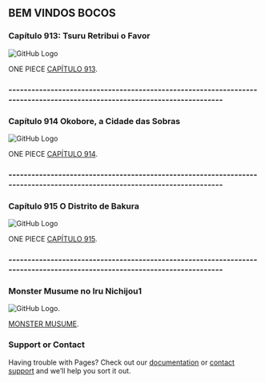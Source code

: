 ## BEM VINDOS BOCOS

### Capítulo 913: Tsuru Retribui o Favor

![GitHub Logo](/Rock_Animes/01_x.jpg)


ONE PIECE [CAPÍTULO 913](/Rock_Animes/onePiece/Capitulo913.html).

### -------------------------------------------------------------------------------------------------------------------------

### Capítulo 914 Okobore, a Cidade das Sobras


![GitHub Logo](/Rock_Animes/onePiece/Capitulo914/01_x.jpg)


ONE PIECE [CAPÍTULO 914](/Rock_Animes/onePiece/Capitulo914.html).



### -------------------------------------------------------------------------------------------------------------------------

### Capítulo 915 O Distrito de Bakura


![GitHub Logo](/Rock_Animes/onePiece/Capitulo915/01_x.jpg)


ONE PIECE [CAPÍTULO 915](/Rock_Animes/onePiece/Capitulo915.html).



### -------------------------------------------------------------------------------------------------------------------------



### Monster Musume no Iru Nichijou1

![GitHub Logo](/Rock_Animes/Monster-Musume-no-Iru-Nichijou.jpg).

[MONSTER MUSUME](/Rock_Animes/video.html).


### Support or Contact

Having trouble with Pages? Check out our [documentation](https://help.github.com/categories/github-pages-basics/) or [contact support](https://github.com/contact) and we’ll help you sort it out.

